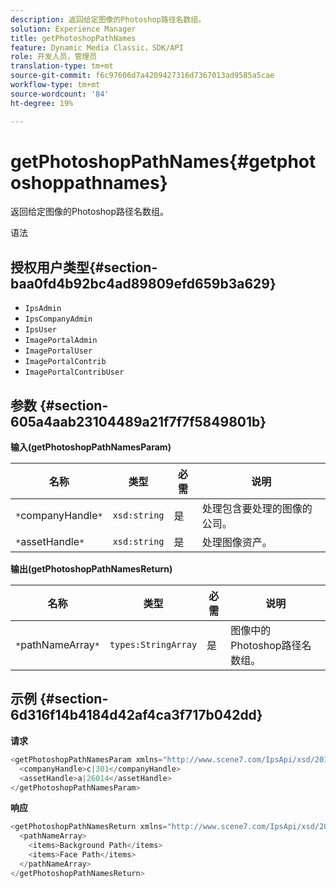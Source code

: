 ```yaml
---
description: 返回给定图像的Photoshop路径名数组。
solution: Experience Manager
title: getPhotoshopPathNames
feature: Dynamic Media Classic，SDK/API
role: 开发人员，管理员
translation-type: tm+mt
source-git-commit: f6c97606d7a4209427316d7367013ad9585a5cae
workflow-type: tm+mt
source-wordcount: '84'
ht-degree: 19%

---
```



# getPhotoshopPathNames{#getphotoshoppathnames}

返回给定图像的Photoshop路径名数组。

语法

## 授权用户类型{#section-baa0fd4b92bc4ad89809efd659b3a629}

* `IpsAdmin`
* `IpsCompanyAdmin`
* `IpsUser`
* `ImagePortalAdmin`
* `ImagePortalUser`
* `ImagePortalContrib`
* `ImagePortalContribUser`

## 参数 {#section-605a4aab23104489a21f7f7f5849801b}

**输入(getPhotoshopPathNamesParam)**

| 名称 | 类型 | 必需 | 说明 |
|---|---|---|---|
| `*`companyHandle`*` | `xsd:string` | 是 | 处理包含要处理的图像的公司。 |
| `*`assetHandle`*` | `xsd:string` | 是 | 处理图像资产。 |

**输出(getPhotoshopPathNamesReturn)**

| 名称 | 类型 | 必需 | 说明 |
|---|---|---|---|
| `*`pathNameArray`*` | `types:StringArray` | 是 | 图像中的Photoshop路径名数组。 |

## 示例 {#section-6d316f14b4184d42af4ca3f717b042dd}

**请求**

```java
<getPhotoshopPathNamesParam xmlns="http://www.scene7.com/IpsApi/xsd/2012-07-31">
  <companyHandle>c|301</companyHandle>
  <assetHandle>a|26014</assetHandle>
</getPhotoshopPathNamesParam>
```

**响应**

```java
<getPhotoshopPathNamesReturn xmlns="http://www.scene7.com/IpsApi/xsd/2012-07-31">
  <pathNameArray>
    <items>Background Path</items>
    <items>Face Path</items>
  </pathNameArray>
</getPhotoshopPathNamesReturn>
```

